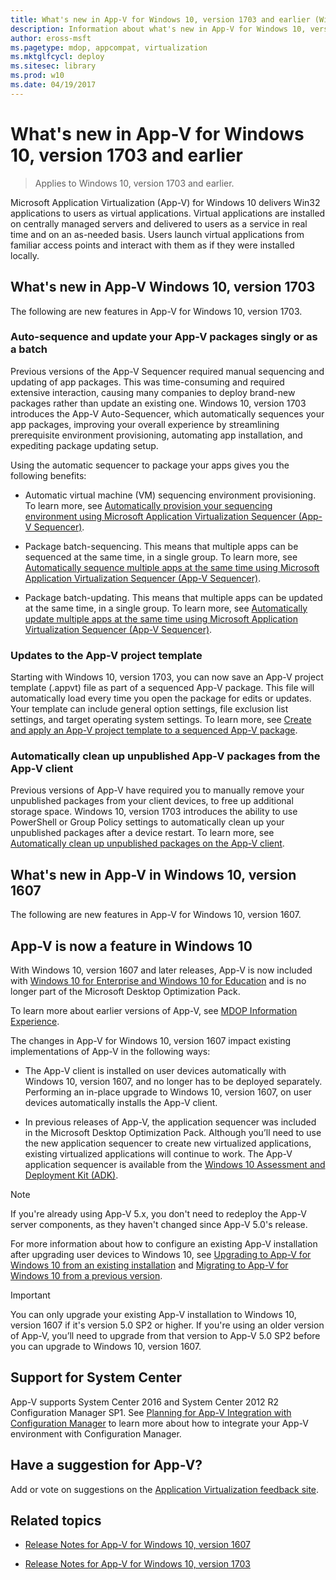 ```yaml
---
title: What's new in App-V for Windows 10, version 1703 and earlier (Windows 10)
description: Information about what's new in App-V for Windows 10, version 1703 and earlier. 
author: eross-msft
ms.pagetype: mdop, appcompat, virtualization
ms.mktglfcycl: deploy
ms.sitesec: library
ms.prod: w10
ms.date: 04/19/2017
---
```


# What's new in App-V for Windows 10, version 1703 and earlier

>Applies to Windows 10, version 1703 and earlier.

Microsoft Application Virtualization (App-V) for Windows 10 delivers Win32 applications to users as virtual applications. Virtual applications are installed on centrally managed servers and delivered to users as a service in real time and on an as-needed basis. Users launch virtual applications from familiar access points and interact with them as if they were installed locally.

## What's new in App-V Windows 10, version 1703

The following are new features in App-V for Windows 10, version 1703.

### Auto-sequence and update your App-V packages singly or as a batch

Previous versions of the App-V Sequencer required manual sequencing and updating of app packages. This was time-consuming and required extensive interaction, causing many companies to deploy brand-new packages rather than update an existing one. Windows 10, version 1703 introduces the App-V Auto-Sequencer, which automatically sequences your app packages, improving your overall experience by streamlining prerequisite environment provisioning, automating app installation, and expediting package updating setup.

Using the automatic sequencer to package your apps gives you the following benefits:

* Automatic virtual machine (VM) sequencing environment provisioning. To learn more, see [Automatically provision your sequencing environment using Microsoft Application Virtualization Sequencer (App-V Sequencer)](appv-auto-provision-a-vm.md).

* Package batch-sequencing. This means that multiple apps can be sequenced at the same time, in a single group. To learn more, see [Automatically sequence multiple apps at the same time using Microsoft Application Virtualization Sequencer (App-V Sequencer)](appv-auto-batch-sequencing.md).

* Package batch-updating. This means that multiple apps can be updated at the same time, in a single group. To learn more, see [Automatically update multiple apps at the same time using Microsoft Application Virtualization Sequencer (App-V Sequencer)](appv-auto-batch-updating.md).

### Updates to the App-V project template

Starting with Windows 10, version 1703, you can now save an App-V project template (.appvt) file as part of a sequenced App-V package. This file will automatically load every time you open the package for edits or updates. Your template can include general option settings, file exclusion list settings, and target operating system settings. To learn more, see [Create and apply an App-V project template to a sequenced App-V package](appv-create-and-use-a-project-template.md).

### Automatically clean up unpublished App-V packages from the App-V client

Previous versions of App-V have required you to manually remove your unpublished packages from your client devices, to free up additional storage space. Windows 10, version 1703 introduces the ability to use PowerShell or Group Policy settings to automatically clean up your unpublished packages after a device restart. To learn more, see [Automatically clean up unpublished packages on the App-V client](appv-auto-clean-unpublished-packages.md).

## What's new in App-V in Windows 10, version 1607

The following are new features in App-V for Windows 10, version 1607.

## App-V is now a feature in Windows 10

With Windows 10, version 1607 and later releases, App-V is now included with [Windows 10 for Enterprise and Windows 10 for Education](https://www.microsoft.com/en-us/WindowsForBusiness/windows-product-home) and is no longer part of the Microsoft Desktop Optimization Pack.

To learn more about earlier versions of App-V, see [MDOP Information Experience](https://docs.microsoft.com/en-us/microsoft-desktop-optimization-pack/index).

The changes in App-V for Windows 10, version 1607 impact existing implementations of App-V in the following ways:

* The App-V client is installed on user devices automatically with Windows 10, version 1607, and no longer has to be deployed separately. Performing an in-place upgrade to Windows 10, version 1607, on user devices automatically installs the App-V client.

* In previous releases of App-V, the application sequencer was included in the Microsoft Desktop Optimization Pack. Although you’ll need to use the new application sequencer to create new virtualized applications, existing virtualized applications will continue to work. The App-V application sequencer is available from the [Windows 10 Assessment and Deployment Kit (ADK)](https://developer.microsoft.com/windows/hardware/windows-assessment-deployment-kit).

 >[!NOTE]
 >If you're already using App-V 5.x, you don't need to redeploy the App-V server components, as they haven't changed since App-V 5.0's release.

For more information about how to configure an existing App-V installation after upgrading user devices to Windows 10, see [Upgrading to App-V for Windows 10 from an existing installation](appv-upgrading-to-app-v-for-windows-10-from-an-existing-installation.md) and [Migrating to App-V for Windows 10 from a previous version](appv-migrating-to-appv-from-a-previous-version.md).

>[!IMPORTANT]
>You can only upgrade your existing App-V installation to Windows 10, version 1607 if it's version 5.0 SP2 or higher. If you're using an older version of App-V, you’ll need to upgrade from that version to App-V 5.0 SP2 before you can upgrade to Windows 10, version 1607.

## Support for System Center

App-V supports System Center 2016 and System Center 2012 R2 Configuration Manager SP1. See [Planning for App-V Integration with Configuration Manager](https://technet.microsoft.com/library/jj822982.aspx) to learn more about how to integrate your App-V environment with Configuration Manager.

## Have a suggestion for App-V?

Add or vote on suggestions on the [Application Virtualization feedback site](http://appv.uservoice.com/forums/280448-microsoft-application-virtualization).

## Related topics

* [Release Notes for App-V for Windows 10, version 1607](appv-release-notes-for-appv-for-windows.md)

* [Release Notes for App-V for Windows 10, version 1703](appv-release-notes-for-appv-for-windows-1703.md)